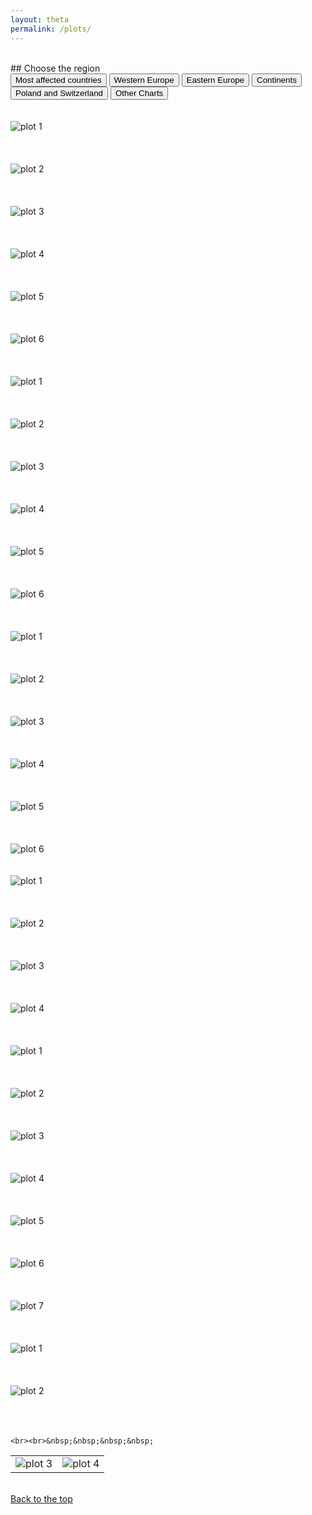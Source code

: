 ```yaml
---
layout: theta
permalink: /plots/
---
```


<br>
## Choose the region
<br>
<div class="tab">
  <button class="tablinks" onclick="openPlot(event, 'big')" id="defaultOpen"> Most affected countries</button>
  <button class="tablinks" onclick="openPlot(event, 'ceu')"> Western Europe </button>
  <button class="tablinks" onclick="openPlot(event, 'eeu')"> Eastern Europe </button>
  <button class="tablinks" onclick="openPlot(event, 'cont')"> Continents </button>
  <button class="tablinks" onclick="openPlot(event, 'pol')"> Poland and Switzerland </button>
  <button class="tablinks" onclick="openPlot(event, 'other')"> Other Charts </button>
</div>

<div id="big" class="tabcontent">
    <br><br>
    <img class="center fit" src="./../corona/plots/C19_World.jpg"  alt="plot 1"> 
    <br><br><br><br>
    <img class="center fit" src="./../corona/plots/C19_BIG_cases.jpg" alt="plot 2" >
    <br><br><br><br>
    <img class="center fit" src="./../corona/plots/C19_BIG_log.jpg" alt="plot 3" >
    <br><br><br><br>
    <img class="center fit" src="./../corona/plots/C19_BIG_new.jpg" alt="plot 4" >
    <br><br><br><br>
    <img class="center fit" src="./../corona/plots/C19_BIG_new2.jpg" alt="plot 5" >
    <br><br><br><br>
    <img class="center fit" src="./../corona/plots/C19_BIG_new-fast.jpg" alt="plot 6" >
    <br><br>

 </div>

<div id="ceu" class="tabcontent">
    <br><br>
    <img class="center fit" src="./../corona/plots/C19_CEU_cases.jpg" alt="plot 1" >
    <br><br><br><br>
    <img class="center fit" src="./../corona/plots/C19_CEU_cases2.jpg" alt="plot 2" >
    <br><br><br><br>
    <img class="center fit" src="./../corona/plots/C19_CEU_log.jpg" alt="plot 3" >
    <br><br><br><br>
    <img class="center fit" src="./../corona/plots/C19_CEU_new.jpg" alt="plot 4" >
    <br><br><br><br>
    <img class="center fit" src="./../corona/plots/C19_CEU_new2.jpg" alt="plot 5" >
    <br><br><br><br>
    <img class="center fit" src="./../corona/plots/C19_CEU_new-fast.jpg" alt="plot 6" >
    <br><br>

</div>

<div id="eeu" class="tabcontent">
    <br><br>
    <img class="center fit" src="./../corona/plots/C19_EEU_cases.jpg" alt="plot 1" >
    <br><br><br><br>
    <img class="center fit" src="./../corona/plots/C19_EEU_cases2.jpg" alt="plot 2" >
    <br><br><br><br>
    <img class="center fit" src="./../corona/plots/C19_EEU_log.jpg" alt="plot 3" >
    <br><br><br><br>
    <img class="center fit" src="./../corona/plots/C19_EEU_new.jpg" alt="plot 4" >
    <br><br><br><br>
    <img class="center fit" src="./../corona/plots/C19_EEU_new2.jpg" alt="plot 5" >
    <br><br><br><br>
    <img class="center fit" src="./../corona/plots/C19_EEU_new-fast.jpg" alt="plot 6" >
</div>

<div id="cont" class="tabcontent">
    <br><br>
    <img class="center fit" src="./../corona/plots/C19_Continents.jpg" alt="plot 1" >
    <br><br><br><br>
    <img class="center fit" src="./../corona/plots/C19_Continents_log.jpg" alt="plot 2" >
    <br><br><br><br>
    <img class="center fit" src="./../corona/plots/C19_Continents_new.jpg" alt="plot 3" >
    <br><br><br><br>
    <img class="center fit" src="./../corona/plots/C19_Continents_new-plot.jpg" alt="plot 4" >
    <br><br>
</div>

<div id="pol" class="tabcontent">
    <br><br>
    <img class="center fit" src="./../corona/plots/C19_CH-PL.jpg" alt="plot 1" >
    <br><br><br><br>
    <img class="center fit" src="./../corona/plots/C19_CH-PL_log.jpg" alt="plot 2" >
    <br><br><br><br>
    <img class="center fit" src="./../corona/plots/C19_CH-PL_new.jpg" alt="plot 3" >
    <br><br><br><br>
    <img class="center fit" src="./../corona/plots/C19_Silesia.jpg" alt="plot 4" >
    <br><br><br><br>
    <img class="center fit" src="./../corona/plots/C19_Silesia_log.jpg" alt="plot 5" >
    <br><br><br><br>
    <img class="center fit" src="./../corona/plots/C19_Silesia_new.jpg" alt="plot 6" >
    <br><br><br><br>
    <img class="center fit" src="./../corona/plots/C19_Silesia_new-plot.jpg" alt="plot 7" >
    <br><br>
</div>
    
<div id="other" class="tabcontent">
    <br><br>
    <img class="center fit" src="./../corona/plots/C19_mortality.jpg" alt="plot 1" > 
    <br><br><br><br>
    <img class="center fit" src="./../corona/plots/C19_percent.jpg" alt="plot 2" >
    <br><br><br><br>

    <br><br>&nbsp;&nbsp;&nbsp;&nbsp;
    
<table class="center fit">
  <tr>
    <td> <img  class="center fit" src="./../corona/plots/C19_recov_mort.jpg" alt="plot 3"> </td>
    <td> <img  class="center fit" src="./../corona/plots/C19_recov_mort2.jpg" alt="plot 4"> </td> 
  </tr>
</table>
</div>

<br>
<div id="top">  <a href="#" class="top"> Back to the top </a></div><br>
